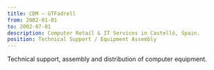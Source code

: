 ```yaml
---
title: CDM – GTFadrell
from: 2002-01-01
to: 2002-07-01
description: Computer Retail & IT Services in Castelló, Spain.
position: Technical Support / Equipment Assembly
---
```

Technical support, assembly and distribution of computer equipment.